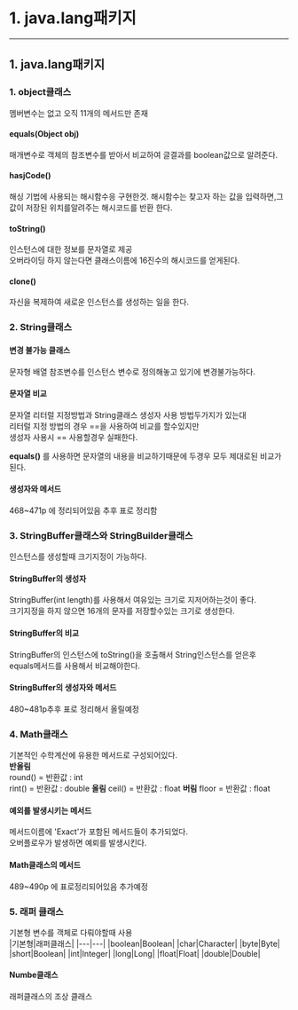 # 1. java.lang패키지
---
## 1. java.lang패키지

### 1. object클래스
멤버변수는 없고 오직 11개의 메서드만 존재

#### equals(Object obj)
매개변수로 객체의 참조변수를 받아서 비교하여 글결과를 boolean값으로 알려준다.   

#### hasjCode()
해싱 기법에 사용되는 해시함수응 구현한것.
해시함수는 찾고자 하는 값을 입력하면,그 값이 저장된 위치를알려주는 해시코드를 반환 한다.

#### toString()
인스턴스에 대한 정보를 문자열로 제공     
오버라이딩 하지 않는다면 클래스이름에 16진수의 해시코드를 얻게된다.     

#### clone()
자신을 복제하여 새로운 인스턴스를 생성하는 일을 한다.


### 2. String클래스

#### 변경 불가능 클래스
문자형 배열 참조변수를 인스턴스 변수로 정의해놓고 있기에 변경불가능하다.     

#### 문자열 비교
문자열 리터럴 지정방법과 String클래스 생성자 사용 방법두가지가 있는대   
리터럴 지정 방법의 경우 ==을 사용하여 비교를 할수있지만       
생성자 사용시 == 사용할경우 실패한다.

**equals()** 를 사용하면 문자열의 내용을 비교하기때문에 두경우 모두 제대로된 비교가 된다.    

#### 생성자와 메서드

468~471p 에 정리되어있음 추후 표로 정리함


### 3. StringBuffer클래스와 StringBuilder클래스    
인스턴스를 생성할때 크기지정이 가능하다.   

#### StringBuffer의 생성자 
  StringBuffer(int length)를 사용해서 여유있는 크기로 지저어하는것이 좋다.    
  크기지정을 하지 않으면 16개의 문자를 저장할수있는 크기로 생성한다.    
  

#### StringBuffer의 비교
StringBuffer의 인스턴스에 toString()을 호출해서 String인스턴스를 얻은후     
equals메서드를 사용해서 비교해야한다.

#### StringBuffer의 생성자와 메서드
480~481p추후 표로 정리해서 올릴예정


### 4. Math클래스
기본적인 수학계산에 유용한 메서드로 구성되어있다.    
**반올림**     
round() = 반환값 : int      
rint() = 반환값 : double
**올림**
ceil() = 반환값 : float
**버림**
floor = 반환값 : float

#### 예외를 발생시키는 메서드
메서드이름에 'Exact'가 포함된 메서드들이 추가되었다.      
오버플로우가 발생하면 예뢰를 발생시킨다.    
      
      
#### Math클래스의 메서드 
489~490p 에 표로정리되어있음 추가예정


### 5. 래퍼 클래스
기본형 변수를 객체로 다뤄야할때 사용    
|기본형|래퍼클래스|
|---|---|
|boolean|Boolean|
|char|Character|
|byte|Byte|
|short|Boolean|
|int|Integer|
|long|Long|
|float|Float|
|double|Double|


#### Numbe클래스
 래퍼클래스의 조상 클래스
 



